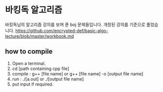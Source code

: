# 바킹독 알고리즘
바킹독님의 알고리즘 강의를 보며 푼 boj 문제들입니다.
개정된 강의를 기준으로 풀었습니다.
https://github.com/encrypted-def/basic-algo-lecture/blob/master/workbook.md

## how to compile
1. Open a terminal.
2. cd [path containing cpp file]
3. compile : g++ [file name] or g++ [file name] -o [output file name]
4. run : ./[a.out] or ./[output file name]
5. put input if required.
